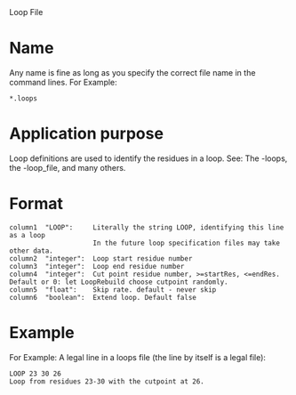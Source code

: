 <!-- --- title: Loops File -->Loop File

Name
====

Any name is fine as long as you specify the correct file name in the command lines. For Example:

```
*.loops 
```

Application purpose
===========================================

Loop definitions are used to identify the residues in a loop. See: The -loops, the -loop\_file, and many others.

Format
======

```
column1  "LOOP":     Literally the string LOOP, identifying this line as a loop
                     In the future loop specification files may take other data.
column2  "integer":  Loop start residue number
column3  "integer":  Loop end residue number
column4  "integer":  Cut point residue number, >=startRes, <=endRes. Default or 0: let LoopRebuild choose cutpoint randomly.
column5  "float":    Skip rate. default - never skip
column6  "boolean":  Extend loop. Default false
```

Example
=======

For Example: A legal line in a loops file (the line by itself is a legal file):

```
LOOP 23 30 26
Loop from residues 23-30 with the cutpoint at 26.
```
